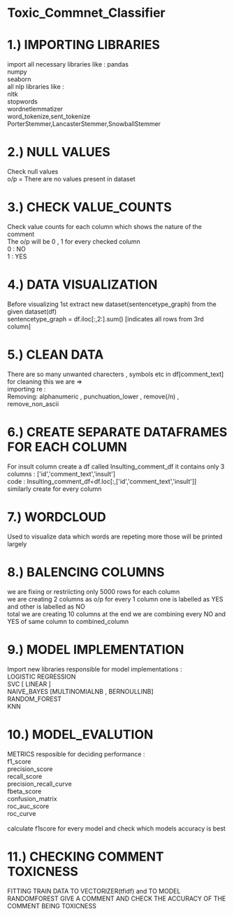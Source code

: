 



# Toxic_Commnet_Classifier

# 1.) IMPORTING LIBRARIES
import all necessary libraries like :
pandas <br>
numpy <br>
seaborn <br> 
all nlp libraries like : <br>
nltk <br> 
stopwords <br> 
wordnetlemmatizer <br>
word_tokenize,sent_tokenize <br> 
PorterStemmer,LancasterStemmer,SnowballStemmer 
 
# 2.) NULL VALUES
Check null values <br>
o/p = There are no values present in dataset

# 3.) CHECK VALUE_COUNTS 
Check value counts for each column which shows the nature of the comment <br>
The o/p will be 0 , 1 for every checked column <br>
0 : NO<br>
1 : YES<br>

# 4.) DATA VISUALIZATION
Before visualizing 1st extract new dataset(sentencetype_graph) from the given dataset(df) <br>
sentencetype_graph = df.iloc[:,2:].sum() [indicates all rows from 3rd column]

# 5.) CLEAN DATA
There are so many unwanted charecters , symbols etc in df[comment_text] for cleaning this we are => <br>
importing re : <br>
Removing: alphanumeric , punchuation_lower , remove(/n) , remove_non_ascii <br>

# 6.) CREATE SEPARATE DATAFRAMES FOR EACH COLUMN
For insult column create a df called Insulting_comment_df it contains only 3 columns : ['id','comment_text','insult'] <br>
code : Insulting_comment_df=df.loc[:,['id','comment_text','insult']] <br>
similarly create for every column

# 7.) WORDCLOUD
Used to visualize data which words are repeting more those will be printed largely

# 8.) BALENCING COLUMNS
we are fixing or restriicting only 5000 rows for each column <br>
we are creating 2 columns as o/p for every 1 column one is labelled as YES and other is labelled as NO <br>
total we are creating 10 columns at the end we are combining every NO and YES of same column to combined_column

# 9.) MODEL IMPLEMENTATION
Import new libraries responsible for model implementations : <br>
LOGISTIC REGRESSION <br>
SVC [ LINEAR ] <br>
NAIVE_BAYES [MULTINOMIALNB , BERNOULLINB] <br>
RANDOM_FOREST <br>
KNN<br>

# 10.) MODEL_EVALUTION
METRICS resposible for deciding performance : <br>
f1_score <br>
precision_score <br>
recall_score <br>
precision_recall_curve <br>
fbeta_score <br>
confusion_matrix <br>
roc_auc_score <br>
roc_curve <br>
 <br>
calculate f1score for every model and check which models accuracy is best

# 11.) CHECKING COMMENT TOXICNESS
FITTING TRAIN DATA TO VECTORIZER(tfidf) and  TO MODEL RANDOMFOREST
GIVE A COMMENT AND CHECK THE ACCURACY OF THE COMMENT BEING TOXICNESS

